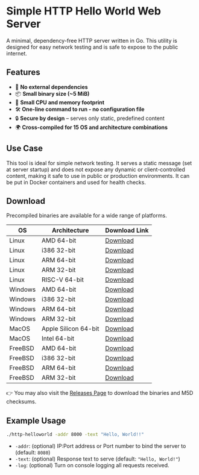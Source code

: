 # Simple HTTP Hello World Web Server

A minimal, dependency-free HTTP server written in Go. This utility is designed for easy network testing and is safe to expose to the public internet.

## Features

- 🚀 **No external dependencies**
- 📦 **Small binary size (~5 MiB)**
- 🧠 **Small CPU and memory footprint**
- 🛠 **One-line command to run - no configuration file**
- 🔒 **Secure by design** – serves only static, predefined content
- 🌍 **Cross-compiled for 15 OS and architecture combinations**

## Use Case

This tool is ideal for simple network testing. It serves a static message (set at server startup) and does not expose any dynamic or client-controlled content, making it safe to use in public or production environments. It can be put in Docker containers and used for health checks. 

## Download

Precompiled binaries are available for a wide range of platforms.  


| OS       | Architecture   | Download Link |
|----------|--------|---------------|
| Linux    | AMD 64-bit  | [Download](https://github.com/SubhashBose/Simple-HTTP-HelloWorld-server/releases/latest/download/http-helloworld_linux-amd64) |
| Linux    | i386 32-bit  | [Download](https://github.com/SubhashBose/Simple-HTTP-HelloWorld-server/releases/latest/download/http-helloworld_linux-386) |
| Linux    | ARM 64-bit  | [Download](https://github.com/SubhashBose/Simple-HTTP-HelloWorld-server/releases/latest/download/http-helloworld_linux-arm64) |
| Linux    | ARM 32-bit   | [Download](https://github.com/SubhashBose/Simple-HTTP-HelloWorld-server/releases/latest/download/http-helloworld_linux-arm) |
| Linux    | RISC-V 64-bit   | [Download](https://github.com/SubhashBose/Simple-HTTP-HelloWorld-server/releases/latest/download/http-helloworld_linux-riscv64) |
| Windows  | AMD 64-bit  | [Download](https://github.com/SubhashBose/Simple-HTTP-HelloWorld-server/releases/latest/download/http-helloworld_windows-amd64.exe) |
| Windows  | i386 32-bit  | [Download](https://github.com/SubhashBose/Simple-HTTP-HelloWorld-server/releases/latest/download/http-helloworld_windows-386.exe) |
| Windows  | ARM 64-bit  | [Download](https://github.com/SubhashBose/Simple-HTTP-HelloWorld-server/releases/latest/download/http-helloworld_windows-arm64.exe) |
| Windows  | ARM 32-bit   | [Download](https://github.com/SubhashBose/Simple-HTTP-HelloWorld-server/releases/latest/download/http-helloworld_windows-arm.exe) |
| MacOS    | Apple Silicon 64-bit  | [Download](https://github.com/SubhashBose/Simple-HTTP-HelloWorld-server/releases/latest/download/http-helloworld_darwin-arm64) |
| MacOS    | Intel 64-bit  | [Download](https://github.com/SubhashBose/Simple-HTTP-HelloWorld-server/releases/latest/download/http-helloworld_darwin-amd64) |
| FreeBSD  | AMD 64-bit  | [Download](https://github.com/SubhashBose/Simple-HTTP-HelloWorld-server/releases/latest/download/http-helloworld_freebsd-amd64) |
| FreeBSD  | i386 32-bit  | [Download](https://github.com/SubhashBose/Simple-HTTP-HelloWorld-server/releases/latest/download/http-helloworld_freebsd-386) |
| FreeBSD  | ARM 64-bit  | [Download](https://github.com/SubhashBose/Simple-HTTP-HelloWorld-server/releases/latest/download/http-helloworld_freebsd-arm64) |
| FreeBSD  | ARM 32-bit   | [Download](https://github.com/SubhashBose/Simple-HTTP-HelloWorld-server/releases/latest/download/http-helloworld_freebsd-arm) |


👉 You may also visit the [Releases Page](https://github.com/SubhashBose/Simple-HTTP-HelloWorld-server/releases) to download the binaries and M5D checksums.


## Example Usage

```bash
./http-helloworld -addr 8000 -text "Hello, World!!"
````

* `-addr`: (optional) IP:Port address or Port number to bind the server to (default: `8080`)
* `-text`: (optional) Response text to serve (default: `"Hello, World!"`)
* `-log`:  (optional) Turn on console logging all requests received. 
